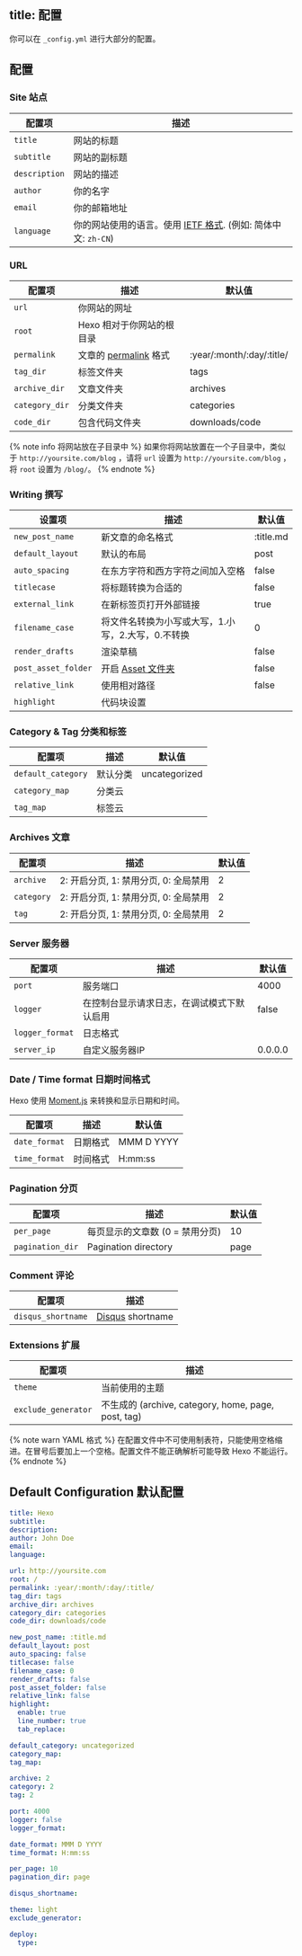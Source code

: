 title: 配置
---
你可以在 `_config.yml` 进行大部分的配置。

## 配置

### Site 站点

配置项 | 描述
--- | ---
`title` | 网站的标题
`subtitle` | 网站的副标题
`description` | 网站的描述
`author` | 你的名字
`email` | 你的邮箱地址
`language` | 你的网站使用的语言。使用 [IETF 格式](http://www.w3.org/International/articles/language-tags/). (例如: 简体中文: `zh-CN`)

### URL

配置项 | 描述 | 默认值
--- | --- | ---
`url` | 你网站的网址 |
`root` | Hexo 相对于你网站的根目录 |
`permalink` | 文章的 [permalink](permalinks.html) 格式 | :year/:month/:day/:title/
`tag_dir` | 标签文件夹 | tags
`archive_dir` | 文章文件夹 | archives
`category_dir` | 分类文件夹 | categories
`code_dir` | 包含代码文件夹 | downloads/code

{% note info 将网站放在子目录中 %}
如果你将网站放置在一个子目录中，类似于 `http://yoursite.com/blog` ，请将 `url` 设置为 `http://yoursite.com/blog` ，将 `root` 设置为 `/blog/`。
{% endnote %}

### Writing 撰写

设置项 | 描述 | 默认值
--- | --- | ---
`new_post_name` | 新文章的命名格式 | :title.md
`default_layout` | 默认的布局 | post
`auto_spacing` | 在东方字符和西方字符之间加入空格 | false
`titlecase` | 将标题转换为合适的 | false
`external_link` | 在新标签页打开外部链接 | true
`filename_case` | 将文件名转换为小写或大写，1.小写，2.大写，0.不转换 | 0
`render_drafts` | 渲染草稿 | false
`post_asset_folder` | 开启 [Asset 文件夹](writing.html#Asset_Folder) | false
`relative_link` | 使用相对路径 | false
`highlight` | 代码块设置 |

### Category & Tag 分类和标签

配置项 | 描述 | 默认值
--- | --- | ---
`default_category` | 默认分类 | uncategorized
`category_map` | 分类云 |
`tag_map` | 标签云 |

### Archives 文章

配置项 | 描述 | 默认值
--- | --- | ---
`archive` | 2: 开启分页, 1: 禁用分页, 0: 全局禁用 | 2
`category` | 2: 开启分页, 1: 禁用分页, 0: 全局禁用 | 2
`tag` | 2: 开启分页, 1: 禁用分页, 0: 全局禁用 | 2

### Server 服务器

配置项 | 描述 | 默认值
--- | --- | ---
`port` | 服务端口 | 4000
`logger` | 在控制台显示请求日志，在调试模式下默认启用 | false
`logger_format` | 日志格式 |
`server_ip` | 自定义服务器IP | 0.0.0.0

### Date / Time format 日期时间格式

Hexo 使用 [Moment.js](http://momentjs.com/) 来转换和显示日期和时间。

配置项 | 描述 | 默认值
--- | --- | ---
`date_format` | 日期格式 | MMM D YYYY
`time_format` | 时间格式 | H:mm:ss

### Pagination 分页

配置项 | 描述 | 默认值
--- | --- | ---
`per_page` | 每页显示的文章数 (0 = 禁用分页) | 10
`pagination_dir` | Pagination directory | page

### Comment 评论

配置项 | 描述
--- | ---
`disqus_shortname` | [Disqus](http://disqus.com/) shortname

### Extensions 扩展

配置项 | 描述
--- | ---
`theme` | 当前使用的主题
`exclude_generator` | 不生成的 (archive, category, home, page, post, tag)

{% note warn YAML 格式 %}
在配置文件中不可使用制表符，只能使用空格缩进。在冒号后要加上一个空格。配置文件不能正确解析可能导致 Hexo 不能运行。
{% endnote %}

## Default Configuration 默认配置

``` yaml _config.yml
title: Hexo
subtitle:
description:
author: John Doe
email:
language:

url: http://yoursite.com
root: /
permalink: :year/:month/:day/:title/
tag_dir: tags
archive_dir: archives
category_dir: categories
code_dir: downloads/code

new_post_name: :title.md
default_layout: post
auto_spacing: false
titlecase: false
filename_case: 0
render_drafts: false
post_asset_folder: false
relative_link: false
highlight:
  enable: true
  line_number: true
  tab_replace:

default_category: uncategorized
category_map:
tag_map:

archive: 2
category: 2
tag: 2

port: 4000
logger: false
logger_format:

date_format: MMM D YYYY
time_format: H:mm:ss

per_page: 10
pagination_dir: page

disqus_shortname:

theme: light
exclude_generator:

deploy:
  type:
```

